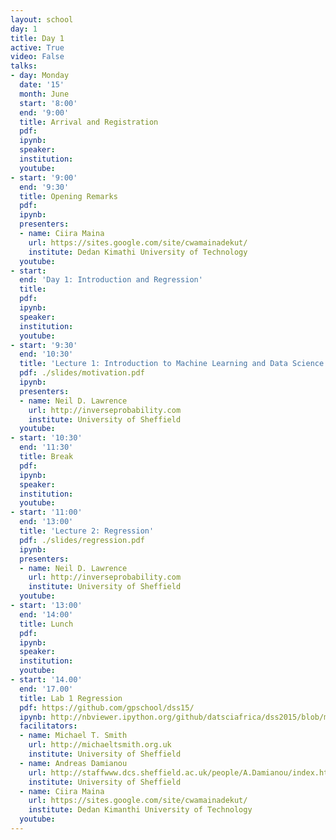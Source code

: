 ```yaml
---
layout: school
day: 1
title: Day 1
active: True
video: False
talks:
- day: Monday
  date: '15'
  month: June
  start: '8:00'
  end: '9:00'
  title: Arrival and Registration
  pdf: 
  ipynb: 
  speaker: 
  institution: 
  youtube: 
- start: '9:00'
  end: '9:30'
  title: Opening Remarks
  pdf: 
  ipynb: 
  presenters:
  - name: Ciira Maina
    url: https://sites.google.com/site/cwamainadekut/
    institute: Dedan Kimathi University of Technology
  youtube: 
- start: 
  end: 'Day 1: Introduction and Regression'
  title: 
  pdf: 
  ipynb: 
  speaker: 
  institution: 
  youtube: 
- start: '9:30'
  end: '10:30'
  title: 'Lecture 1: Introduction to Machine Learning and Data Science'
  pdf: ./slides/motivation.pdf
  ipynb: 
  presenters:
  - name: Neil D. Lawrence
    url: http://inverseprobability.com
    institute: University of Sheffield
  youtube: 
- start: '10:30'
  end: '11:30'
  title: Break
  pdf: 
  ipynb: 
  speaker: 
  institution: 
  youtube: 
- start: '11:00'
  end: '13:00'
  title: 'Lecture 2: Regression'
  pdf: ./slides/regression.pdf
  ipynb: 
  presenters:
  - name: Neil D. Lawrence
    url: http://inverseprobability.com
    institute: University of Sheffield
  youtube: 
- start: '13:00'
  end: '14:00'
  title: Lunch
  pdf: 
  ipynb: 
  speaker: 
  institution: 
  youtube: 
- start: '14.00'
  end: '17.00'
  title: Lab 1 Regression
  pdf: https://github.com/gpschool/dss15/
  ipynb: http://nbviewer.ipython.org/github/datsciafrica/dss2015/blob/master/index.ipynb
  facilitators:
  - name: Michael T. Smith
    url: http://michaeltsmith.org.uk
    institute: University of Sheffield
  - name: Andreas Damianou
    url: http://staffwww.dcs.sheffield.ac.uk/people/A.Damianou/index.html
    institute: University of Sheffield
  - name: Ciira Maina
    url: https://sites.google.com/site/cwamainadekut/
    institute: Dedan Kimanthi University of Technology
  youtube: 
---
```

